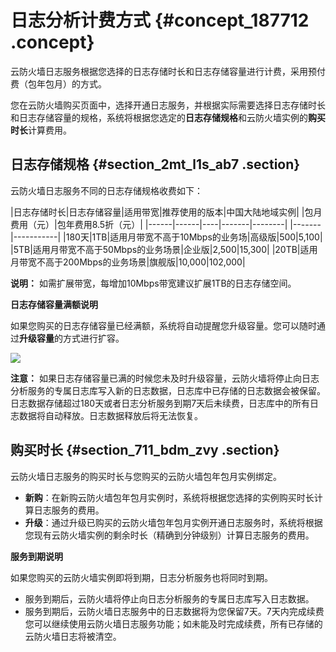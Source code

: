 # 日志分析计费方式 {#concept_187712 .concept}

云防火墙日志服务根据您选择的日志存储时长和日志存储容量进行计费，采用预付费（包年包月）的方式。

您在云防火墙购买页面中，选择开通日志服务，并根据实际需要选择日志存储时长和日志存储容量的规格，系统将根据您选定的**日志存储规格**和云防火墙实例的**购买时长**计算费用。

## 日志存储规格 {#section_2mt_l1s_ab7 .section}

云防火墙日志服务不同的日志存储规格收费如下：

|日志存储时长|日志存储容量|适用带宽|推荐使用的版本|中国大陆地域实例|
|包月费用（元）|包年费用8.5折（元）|
|------|------|----|-------|--------|
|-------|-----------|
|180天|1TB|适用月带宽不高于10Mbps的业务场|高级版|500|5,100|
|5TB|适用月带宽不高于50Mbps的业务场景|企业版|2,500|15,300|
|20TB|适用月带宽不高于200Mbps的业务场景|旗舰版|10,000|102,000|

**说明：** 如需扩展带宽，每增加10Mbps带宽建议扩展1TB的日志存储空间。

**日志存储容量满额说明**

如果您购买的日志存储容量已经满额，系统将自动提醒您升级容量。您可以随时通过**升级容量**的方式进行扩容。

![](http://static-aliyun-doc.oss-cn-hangzhou.aliyuncs.com/assets/img/161299/155608922745235_zh-CN.png)

**注意：** 如果日志存储容量已满的时候您未及时升级容量，云防火墙将停止向日志分析服务的专属日志库写入新的日志数据，日志库中已存储的日志数据会被保留。日志数据存储超过180天或者日志分析服务到期7天后未续费，日志库中的所有日志数据将自动释放。日志数据释放后将无法恢复。

## 购买时长 {#section_711_bdm_zvy .section}

云防火墙日志服务的购买时长与您购买的云防火墙包年包月实例绑定。

-   **新购**：在新购云防火墙包年包月实例时，系统将根据您选择的实例购买时长计算日志服务的费用。
-   **升级**：通过升级已购买的云防火墙包年包月实例开通日志服务时，系统将根据您现有云防火墙实例的剩余时长（精确到分钟级别）计算日志服务的费用。

**服务到期说明**

如果您购买的云防火墙实例即将到期，日志分析服务也将同时到期。

-   服务到期后，云防火墙将停止向日志分析服务的专属日志库写入日志数据。
-   服务到期后，云防火墙日志服务中的日志数据将为您保留7天。7天内完成续费您可以继续使用云防火墙日志服务功能；如未能及时完成续费，所有已存储的云防火墙日志将被清空。

